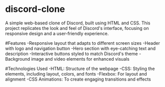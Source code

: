 # discord-clone
A simple web-based clone of Discord, built using HTML and CSS. This project replicates the look and feel of Discord's interface, focusing on responsive design and a user-friendly experience.


#Features
-Responsive layout that adapts to different screen sizes
-Header with logo and navigation button
-Hero section with eye-catching text and description
-Interactive buttons styled to match Discord's theme
-Background image and video elements for enhanced visuals


#Technologies Used
-HTML: Structure of the webpage
-CSS: Styling the elements, including layout, colors, and fonts
-Flexbox: For layout and alignment
-CSS Animations: To create engaging transitions and effects
 
